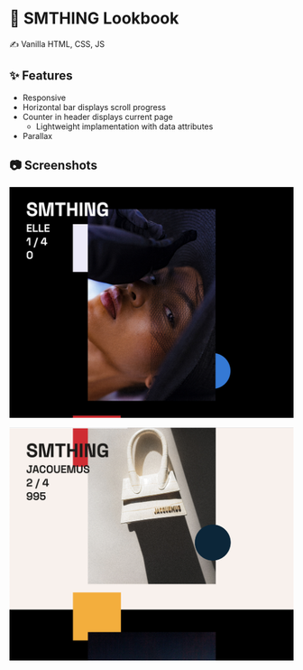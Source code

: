# 👀 SMTHING Lookbook
✍️ Vanilla HTML, CSS, JS

## ✨ Features 

 - Responsive
 - Horizontal bar displays scroll progress
 - Counter in header displays current page
	 - Lightweight implamentation with data attributes
 - Parallax

## 📷 Screenshots 
![Initial view](https://raw.githubusercontent.com/FDufBos/smthing-lookbook/main/img/screenshot-1.png)

![View of second page entering the third](https://raw.githubusercontent.com/FDufBos/smthing-lookbook/main/img/screenshot-2.png)
